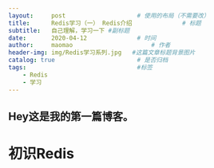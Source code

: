 ```yaml
---
layout:     post   				    # 使用的布局（不需要改）
title:      Redis学习（一） Redis介绍 				# 标题 
subtitle:   自己理解，学习一下 #副标题
date:       2020-04-12 				# 时间
author:     maomao 						# 作者
header-img: img/Redis学习系列.jpg 	#这篇文章标题背景图片
catalog: true 						# 是否归档
tags:								#标签
    - Redis
	- 学习
---
```


## Hey这是我的第一篇博客。
# 初识Redis

